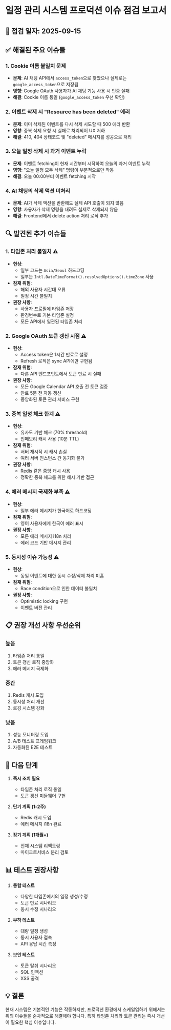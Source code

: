 # 일정 관리 시스템 프로덕션 이슈 점검 보고서

## 📅 점검 일자: 2025-09-15

## ✅ 해결된 주요 이슈들

### 1. Cookie 이름 불일치 문제
- **문제**: AI 채팅 API에서 `access_token`으로 찾았으나 실제로는 `google_access_token`으로 저장됨
- **영향**: Google OAuth 사용자가 AI 채팅 기능 사용 시 인증 실패
- **해결**: Cookie 이름 통일 (`google_access_token` 우선 확인)

### 2. 이벤트 삭제 시 "Resource has been deleted" 에러
- **문제**: 이미 삭제된 이벤트를 다시 삭제 시도할 때 500 에러 반환
- **영향**: 중복 삭제 요청 시 실패로 처리되어 UX 저하
- **해결**: 410, 404 상태코드 및 "deleted" 메시지를 성공으로 처리

### 3. 오늘 일정 삭제 시 과거 이벤트 누락
- **문제**: 이벤트 fetching이 현재 시간부터 시작하여 오늘의 과거 이벤트 누락
- **영향**: "오늘 일정 모두 삭제" 명령이 부분적으로만 작동
- **해결**: 오늘 00:00부터 이벤트 fetching 시작

### 4. AI 채팅의 삭제 액션 미처리
- **문제**: AI가 삭제 액션을 반환해도 실제 API 호출이 되지 않음
- **영향**: 사용자가 삭제 명령을 내려도 실제로 삭제되지 않음
- **해결**: Frontend에서 delete action 처리 로직 추가

## 🔍 발견된 추가 이슈들

### 1. 타임존 처리 불일치 ⚠️
- **현상**:
  - 일부 코드는 `Asia/Seoul` 하드코딩
  - 일부는 `Intl.DateTimeFormat().resolvedOptions().timeZone` 사용
- **잠재 위험**:
  - 해외 사용자 시간대 오류
  - 일정 시간 불일치
- **권장 사항**:
  - 사용자 프로필에 타임존 저장
  - 환경변수로 기본 타임존 설정
  - 모든 API에서 일관된 타임존 처리

### 2. Google OAuth 토큰 갱신 시점 ⚠️
- **현상**:
  - Access token은 1시간 만료로 설정
  - Refresh 로직은 sync API에만 구현됨
- **잠재 위험**:
  - 다른 API 엔드포인트에서 토큰 만료 시 실패
- **권장 사항**:
  - 모든 Google Calendar API 호출 전 토큰 검증
  - 만료 5분 전 자동 갱신
  - 중앙화된 토큰 관리 서비스 구현

### 3. 중복 일정 체크 한계 ⚠️
- **현상**:
  - 유사도 기반 체크 (70% threshold)
  - 인메모리 캐시 사용 (10분 TTL)
- **잠재 위험**:
  - 서버 재시작 시 캐시 손실
  - 여러 서버 인스턴스 간 동기화 불가
- **권장 사항**:
  - Redis 같은 중앙 캐시 사용
  - 정확한 중복 체크를 위한 해시 기반 접근

### 4. 에러 메시지 국제화 부족 ⚠️
- **현상**:
  - 일부 에러 메시지가 한국어로 하드코딩
- **잠재 위험**:
  - 영어 사용자에게 한국어 에러 표시
- **권장 사항**:
  - 모든 에러 메시지 i18n 처리
  - 에러 코드 기반 메시지 관리

### 5. 동시성 이슈 가능성 ⚠️
- **현상**:
  - 동일 이벤트에 대한 동시 수정/삭제 처리 미흡
- **잠재 위험**:
  - Race condition으로 인한 데이터 불일치
- **권장 사항**:
  - Optimistic locking 구현
  - 이벤트 버전 관리

## 📋 권장 개선 사항 우선순위

### 높음
1. 타임존 처리 통일
2. 토큰 갱신 로직 중앙화
3. 에러 메시지 국제화

### 중간
1. Redis 캐시 도입
2. 동시성 처리 개선
3. 로깅 시스템 강화

### 낮음
1. 성능 모니터링 도입
2. A/B 테스트 프레임워크
3. 자동화된 E2E 테스트

## 🚀 다음 단계

1. **즉시 조치 필요**
   - 타임존 처리 로직 통일
   - 토큰 갱신 미들웨어 구현

2. **단기 계획 (1-2주)**
   - Redis 캐시 도입
   - 에러 메시지 i18n 완료

3. **장기 계획 (1개월+)**
   - 전체 시스템 리팩토링
   - 마이크로서비스 분리 검토

## 📊 테스트 권장사항

1. **통합 테스트**
   - 다양한 타임존에서의 일정 생성/수정
   - 토큰 만료 시나리오
   - 동시 수정 시나리오

2. **부하 테스트**
   - 대량 일정 생성
   - 동시 사용자 접속
   - API 응답 시간 측정

3. **보안 테스트**
   - 토큰 탈취 시나리오
   - SQL 인젝션
   - XSS 공격

## 💡 결론

현재 시스템은 기본적인 기능은 작동하지만, 프로덕션 환경에서 스케일업하기 위해서는 위의 이슈들을 순차적으로 해결해야 합니다. 특히 타임존 처리와 토큰 관리는 즉시 개선이 필요한 핵심 이슈입니다.